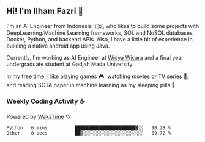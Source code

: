 ## Hi! I'm Ilham Fazri 👋

I'm an AI Engineer from Indonesia 🇮🇩, who likes to build some projects with DeepLearning/Machine Learning frameworks, SQL and NoSQL databases, Docker, Python, and backend APIs. Also, I have a little bit of experience in building a native android app using Java.

Currently, I'm working as AI Engineer at [Widya Wicara](https://widyawicara.com) and a final year undergraduate student at Gadjah Mada University. 

In my free time, I like playing games 🎮, watching movies or TV series 🍿, and reading SOTA paper in machine learning as my sleeping pills 💊. 

### Weekly Coding Activity ☕
Powered by [WakaTime](https://wakatime.com/) ♡
<!--START_SECTION:waka-->

```text
Python   6 mins          ██████████████████████▓░░   90.28 %
Other    0 secs          ██▒░░░░░░░░░░░░░░░░░░░░░░   09.72 %
```

<!--END_SECTION:waka-->
